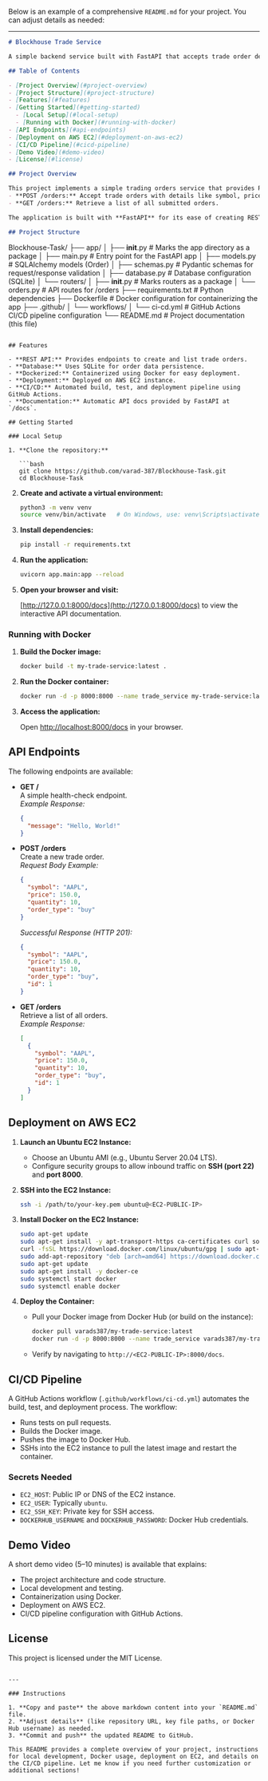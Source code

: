 Below is an example of a comprehensive `README.md` for your project. You can adjust details as needed:

---

```markdown
# Blockhouse Trade Service

A simple backend service built with FastAPI that accepts trade order details via a REST API, stores orders in an SQLite database, and exposes endpoints for creating and retrieving orders. The application is containerized with Docker and deployed on AWS EC2 with a CI/CD pipeline using GitHub Actions.

## Table of Contents

- [Project Overview](#project-overview)
- [Project Structure](#project-structure)
- [Features](#features)
- [Getting Started](#getting-started)
  - [Local Setup](#local-setup)
  - [Running with Docker](#running-with-docker)
- [API Endpoints](#api-endpoints)
- [Deployment on AWS EC2](#deployment-on-aws-ec2)
- [CI/CD Pipeline](#cicd-pipeline)
- [Demo Video](#demo-video)
- [License](#license)

## Project Overview

This project implements a simple trading orders service that provides REST APIs to:
- **POST /orders:** Accept trade orders with details like symbol, price, quantity, and order type.
- **GET /orders:** Retrieve a list of all submitted orders.

The application is built with **FastAPI** for its ease of creating RESTful APIs and built-in automatic API documentation (Swagger/OpenAPI). Data is stored in an SQLite database for simplicity.

## Project Structure

```
Blockhouse-Task/
├── app/
│   ├── __init__.py         # Marks the app directory as a package
│   ├── main.py             # Entry point for the FastAPI app
│   ├── models.py           # SQLAlchemy models (Order)
│   ├── schemas.py          # Pydantic schemas for request/response validation
│   ├── database.py         # Database configuration (SQLite)
│   └── routers/
│       ├── __init__.py     # Marks routers as a package
│       └── orders.py       # API routes for /orders
├── requirements.txt        # Python dependencies
├── Dockerfile              # Docker configuration for containerizing the app
├── .github/
│   └── workflows/
│       └── ci-cd.yml       # GitHub Actions CI/CD pipeline configuration
└── README.md               # Project documentation (this file)
```

## Features

- **REST API:** Provides endpoints to create and list trade orders.
- **Database:** Uses SQLite for order data persistence.
- **Dockerized:** Containerized using Docker for easy deployment.
- **Deployment:** Deployed on AWS EC2 instance.
- **CI/CD:** Automated build, test, and deployment pipeline using GitHub Actions.
- **Documentation:** Automatic API docs provided by FastAPI at `/docs`.

## Getting Started

### Local Setup

1. **Clone the repository:**

   ```bash
   git clone https://github.com/varad-387/Blockhouse-Task.git
   cd Blockhouse-Task
   ```

2. **Create and activate a virtual environment:**

   ```bash
   python3 -m venv venv
   source venv/bin/activate   # On Windows, use: venv\Scripts\activate
   ```

3. **Install dependencies:**

   ```bash
   pip install -r requirements.txt
   ```

4. **Run the application:**

   ```bash
   uvicorn app.main:app --reload
   ```

5. **Open your browser and visit:**

   [http://127.0.0.1:8000/docs](http://127.0.0.1:8000/docs) to view the interactive API documentation.

### Running with Docker

1. **Build the Docker image:**

   ```bash
   docker build -t my-trade-service:latest .
   ```

2. **Run the Docker container:**

   ```bash
   docker run -d -p 8000:8000 --name trade_service my-trade-service:latest
   ```

3. **Access the application:**

   Open [http://localhost:8000/docs](http://localhost:8000/docs) in your browser.

## API Endpoints

The following endpoints are available:

- **GET /**  
  A simple health-check endpoint.  
  _Example Response:_
  ```json
  {
    "message": "Hello, World!"
  }
  ```

- **POST /orders**  
  Create a new trade order.  
  _Request Body Example:_
  ```json
  {
    "symbol": "AAPL",
    "price": 150.0,
    "quantity": 10,
    "order_type": "buy"
  }
  ```
  _Successful Response (HTTP 201):_
  ```json
  {
    "symbol": "AAPL",
    "price": 150.0,
    "quantity": 10,
    "order_type": "buy",
    "id": 1
  }
  ```

- **GET /orders**  
  Retrieve a list of all orders.  
  _Example Response:_
  ```json
  [
    {
      "symbol": "AAPL",
      "price": 150.0,
      "quantity": 10,
      "order_type": "buy",
      "id": 1
    }
  ]
  ```

## Deployment on AWS EC2

1. **Launch an Ubuntu EC2 Instance:**
   - Choose an Ubuntu AMI (e.g., Ubuntu Server 20.04 LTS).
   - Configure security groups to allow inbound traffic on **SSH (port 22)** and **port 8000**.

2. **SSH into the EC2 Instance:**
   ```bash
   ssh -i /path/to/your-key.pem ubuntu@<EC2-PUBLIC-IP>
   ```

3. **Install Docker on the EC2 Instance:**
   ```bash
   sudo apt-get update
   sudo apt-get install -y apt-transport-https ca-certificates curl software-properties-common
   curl -fsSL https://download.docker.com/linux/ubuntu/gpg | sudo apt-key add -
   sudo add-apt-repository "deb [arch=amd64] https://download.docker.com/linux/ubuntu $(lsb_release -cs) stable"
   sudo apt-get update
   sudo apt-get install -y docker-ce
   sudo systemctl start docker
   sudo systemctl enable docker
   ```

4. **Deploy the Container:**
   - Pull your Docker image from Docker Hub (or build on the instance):
     ```bash
     docker pull varads387/my-trade-service:latest
     docker run -d -p 8000:8000 --name trade_service varads387/my-trade-service:latest
     ```
   - Verify by navigating to `http://<EC2-PUBLIC-IP>:8000/docs`.

## CI/CD Pipeline

A GitHub Actions workflow (`.github/workflows/ci-cd.yml`) automates the build, test, and deployment process. The workflow:
- Runs tests on pull requests.
- Builds the Docker image.
- Pushes the image to Docker Hub.
- SSHs into the EC2 instance to pull the latest image and restart the container.

### Secrets Needed
- `EC2_HOST`: Public IP or DNS of the EC2 instance.
- `EC2_USER`: Typically `ubuntu`.
- `EC2_SSH_KEY`: Private key for SSH access.
- `DOCKERHUB_USERNAME` and `DOCKERHUB_PASSWORD`: Docker Hub credentials.

## Demo Video

A short demo video (5–10 minutes) is available that explains:
- The project architecture and code structure.
- Local development and testing.
- Containerization using Docker.
- Deployment on AWS EC2.
- CI/CD pipeline configuration with GitHub Actions.

## License

This project is licensed under the MIT License.

```

---

### Instructions

1. **Copy and paste** the above markdown content into your `README.md` file.
2. **Adjust details** (like repository URL, key file paths, or Docker Hub username) as needed.
3. **Commit and push** the updated README to GitHub.

This README provides a complete overview of your project, instructions for local development, Docker usage, deployment on EC2, and details on the CI/CD pipeline. Let me know if you need further customization or additional sections!
